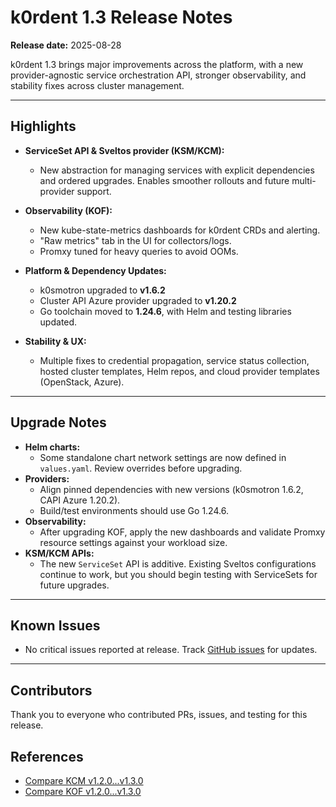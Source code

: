 # k0rdent 1.3 Release Notes
**Release date:** 2025-08-28

k0rdent 1.3 brings major improvements across the platform, with a new provider-agnostic service orchestration API, stronger observability, and stability fixes across cluster management.

---

## Highlights
- **ServiceSet API & Sveltos provider (KSM/KCM):** 
    - New abstraction for managing services with explicit dependencies and ordered upgrades. Enables smoother rollouts and future multi-provider support.

- **Observability (KOF):**  
    - New kube-state-metrics dashboards for k0rdent CRDs and alerting.  
    - "Raw metrics" tab in the UI for collectors/logs.  
    - Promxy tuned for heavy queries to avoid OOMs.

- **Platform & Dependency Updates:**  
    - k0smotron upgraded to **v1.6.2**  
    - Cluster API Azure provider upgraded to **v1.20.2**  
    - Go toolchain moved to **1.24.6**, with Helm and testing libraries updated.

- **Stability & UX:** 
    - Multiple fixes to credential propagation, service status collection, hosted cluster templates, Helm repos, and cloud provider templates (OpenStack, Azure).

---

## Upgrade Notes
- **Helm charts:**  
   - Some standalone chart network settings are now defined in `values.yaml`. Review overrides before upgrading.
- **Providers:**  
   - Align pinned dependencies with new versions (k0smotron 1.6.2, CAPI Azure 1.20.2).  
   - Build/test environments should use Go 1.24.6.
- **Observability:**  
   - After upgrading KOF, apply the new dashboards and validate Promxy resource settings against your workload size.
- **KSM/KCM APIs:**  
   - The new `ServiceSet` API is additive. Existing Sveltos configurations continue to work, but you should begin testing with ServiceSets for future upgrades.

---

## Known Issues
- No critical issues reported at release. Track [GitHub issues](https://github.com/k0rdent/kcm/issues) for updates.

---

## Contributors
Thank you to everyone who contributed PRs, issues, and testing for this release.

## References
- [Compare KCM v1.2.0...v1.3.0](https://github.com/k0rdent/kcm/compare/v1.2.0...v1.3.0)  
- [Compare KOF v1.2.0...v1.3.0](https://github.com/k0rdent/kof/compare/v1.2.0...v1.3.0)  
